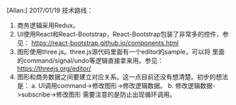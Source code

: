 [Allan:] 2017/01/19
技术路线：
1. 商务逻辑采用Redux。
2. UI使用React和React-Bootstrap，React-Bootstrap包装了非常多的控件，参见：
   https://react-bootstrap.github.io/components.html
3. 图形使用three.js。three.js源代码里面有一个editor的sample，可以将
   里面的command/signal/undo等逻辑直接拿来用。参见：
   https://threejs.org/editor/
4. 图形和商务数据之间要建立对应关系。这一点目前还没有想清楚。初步的想法是：
   a. UI调用command->修改图形->修改逻辑数据。
   b. 修改逻辑数据->subscribe->修改图形
   需要注意的是防止出现循环调用。






